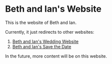 # Beth and Ian's Website

This is the website of Beth and Ian.

Currently, it just redirects to other websites:

1. [Beth and Ian's Wedding Website](http://wedding.harmonli.com)
2. [Beth and Ian's Save the Date](http://savethedate.harmonli.com)

In the future, more content will be on this website.
